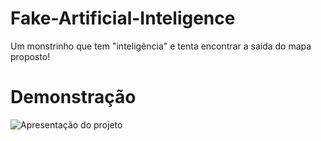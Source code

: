 # Fake-Artificial-Inteligence
Um monstrinho que tem "inteligência" e tenta encontrar a saída do mapa proposto!

# Demonstração
![Apresentação do projeto](https://i.imgur.com/LpxiCXs.gif[/img])
